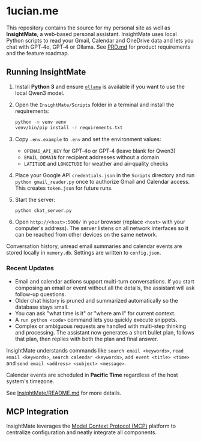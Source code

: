 # 1ucian.me

This repository contains the source for my personal site as well as **InsightMate**, a web‑based personal assistant. InsightMate uses local Python scripts to read your Gmail, Calendar and OneDrive data and lets you chat with GPT‑4o, GPT‑4 or Ollama. See [PRD.md](PRD.md) for product requirements and the feature roadmap.

## Running InsightMate

1. Install **Python 3** and ensure [`ollama`](https://ollama.ai/) is available if you want to use the local Qwen3 model.
2. Open the `InsightMate/Scripts` folder in a terminal and install the requirements:

   ```bash
   python -m venv venv
   venv/bin/pip install -r requirements.txt
   ```
3. Copy `.env.example` to `.env` and set the environment values:
   - `OPENAI_API_KEY` for GPT‑4o or GPT‑4 (leave blank for Qwen3)
   - `EMAIL_DOMAIN` for recipient addresses without a domain
   - `LATITUDE` and `LONGITUDE` for weather and air‑quality checks
4. Place your Google API `credentials.json` in the `Scripts` directory and run `python gmail_reader.py` once to authorize Gmail and Calendar access. This creates `token.json` for future runs.
5. Start the server:

   ```bash
   python chat_server.py
   ```

6. Open `http://<host>:5000/` in your browser (replace `<host>` with your computer's address). The server listens on all network interfaces so it can be reached from other devices on the same network.

Conversation history, unread email summaries and calendar events are stored locally in `memory.db`. Settings are written to `config.json`.

### Recent Updates
- Email and calendar actions support multi-turn conversations. If you start composing an email or event without all the details, the assistant will ask follow-up questions.
- Older chat history is pruned and summarized automatically so the database stays small.
- You can ask "what time is it" or "where am I" for current context.
- A `run python <code>` command lets you quickly execute snippets.
- Complex or ambiguous requests are handled with multi-step thinking and processing. The assistant now
  generates a short bullet plan, follows that plan, then replies with both the plan and final answer.

InsightMate understands commands like `search email <keywords>`, `read email <keywords>`, `search calendar <keywords>`, `add event <title> <time>` and `send email <address> <subject> <message>`.

Calendar events are scheduled in **Pacific Time** regardless of the host system's timezone.

See [InsightMate/README.md](InsightMate/README.md) for more details.

## MCP Integration
InsightMate leverages the [Model Context Protocol (MCP)](https://modelcontextprotocol.io/introduction) platform to centralize configuration and neatly integrate all components.
